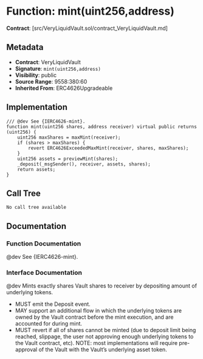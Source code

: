 # Function: mint(uint256,address)

**Contract**: [src/VeryLiquidVault.sol/contract_VeryLiquidVault.md]

## Metadata

- **Contract**: VeryLiquidVault
- **Signature**: `mint(uint256,address)`
- **Visibility**: public
- **Source Range**: 9558:380:60
- **Inherited From**: ERC4626Upgradeable

## Implementation

```solidity
/// @dev See {IERC4626-mint}. 
function mint(uint256 shares, address receiver) virtual public returns (uint256) {
    uint256 maxShares = maxMint(receiver);
    if (shares > maxShares) {
        revert ERC4626ExceededMaxMint(receiver, shares, maxShares);
    }
    uint256 assets = previewMint(shares);
    _deposit(_msgSender(), receiver, assets, shares);
    return assets;
}
```

## Call Tree

```
No call tree available
```

## Documentation

### Function Documentation

@dev See {IERC4626-mint}. 

### Interface Documentation

 @dev Mints exactly shares Vault shares to receiver by depositing amount of underlying tokens.
 - MUST emit the Deposit event.
 - MAY support an additional flow in which the underlying tokens are owned by the Vault contract before the mint
   execution, and are accounted for during mint.
 - MUST revert if all of shares cannot be minted (due to deposit limit being reached, slippage, the user not
   approving enough underlying tokens to the Vault contract, etc).
 NOTE: most implementations will require pre-approval of the Vault with the Vault’s underlying asset token.
